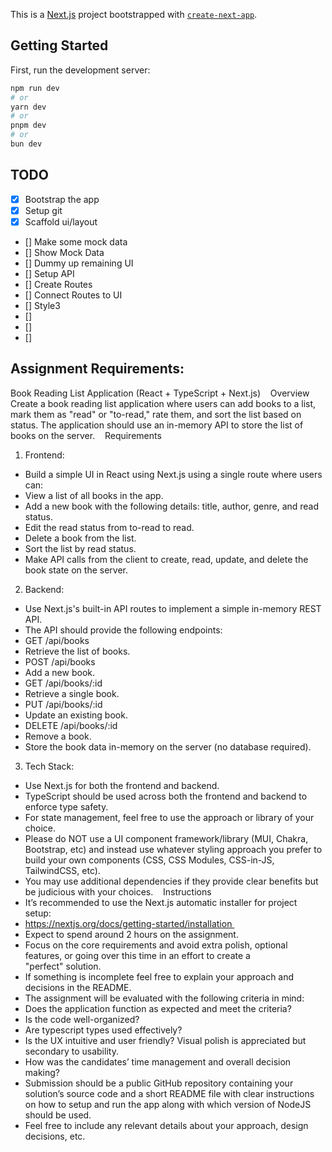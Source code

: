 This is a [Next.js](https://nextjs.org) project bootstrapped with [`create-next-app`](https://nextjs.org/docs/app/api-reference/cli/create-next-app).

## Getting Started

First, run the development server:

```bash
npm run dev
# or
yarn dev
# or
pnpm dev
# or
bun dev
```

## TODO

- [x] Bootstrap the app
- [x] Setup git
- [x] Scaffold ui/layout
- [] Make some mock data
- [] Show Mock Data
- [] Dummy up remaining UI
- [] Setup API
- [] Create Routes
- [] Connect Routes to UI
- [] Style3
- []
- []
- []


## Assignment Requirements:
Book Reading List Application (React + TypeScript + Next.js) 
 
Overview 
Create a book reading list application where users can add books to a list, mark them as "read" or "to-read," rate them, and sort the list based on status. The application should use an in-memory API to store the list of books on the server. 
 
Requirements 
1. Frontend: 
* Build a simple UI in React using Next.js using a single route where users can: 
* View a list of all books in the app. 
* Add a new book with the following details: title, author, genre, and read status. 
* Edit the read status from to-read to read. 
* Delete a book from the list. 
* Sort the list by read status. 
* Make API calls from the client to create, read, update, and delete the book state on the server. 
2. Backend: 
* Use Next.js's built-in API routes to implement a simple in-memory REST API. 
* The API should provide the following endpoints: 
* GET /api/books 
* Retrieve the list of books. 
* POST /api/books 
* Add a new book. 
* GET /api/books/:id 
* Retrieve a single book. 
* PUT /api/books/:id 
* Update an existing book. 
* DELETE /api/books/:id 
* Remove a book. 
* Store the book data in-memory on the server (no database required). 
3. Tech Stack: 
* Use Next.js for both the frontend and backend. 
* TypeScript should be used across both the frontend and backend to enforce type safety. 
* For state management, feel free to use the approach or library of your choice. 
* Please do NOT use a UI component framework/library (MUI, Chakra, Bootstrap, etc) and instead use whatever styling approach you prefer to build your own components (CSS, CSS Modules, CSS-in-JS, TailwindCSS, etc). 
* You may use additional dependencies if they provide clear benefits but be judicious with your choices. 
 
Instructions 
* It’s recommended to use the Next.js automatic installer for project setup: 
* https://nextjs.org/docs/getting-started/installation 
* Expect to spend around 2 hours on the assignment. 
* Focus on the core requirements and avoid extra polish, optional features, or going over this time in an effort to create a "perfect" solution. 
* If something is incomplete feel free to explain your approach and decisions in the README.  
* The assignment will be evaluated with the following criteria in mind: 
* Does the application function as expected and meet the criteria? 
* Is the code well-organized? 
* Are typescript types used effectively? 
* Is the UX intuitive and user friendly? Visual polish is appreciated but secondary to usability. 
* How was the candidates’ time management and overall decision making? 
* Submission should be a public GitHub repository containing your solution’s source code and a short README file with clear instructions on how to setup and run the app along with which version of NodeJS should be used.  
* Feel free to include any relevant details about your approach, design decisions, etc. 